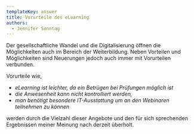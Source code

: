```yaml
---
templateKey: answer
title: Vorurteile des eLearning
authors:
  - Jennifer Sonntag
---
```

Der gesellschaftliche Wandel und die Digitalisierung öffnen die Möglichkeiten auch im Bereich der Weiterbildung. Neben Vorteilen und Möglichkeiten sind Neuerungen jedoch auch immer mit Vorurteilen verbunden. 

Vorurteile wie, 

* _eLearning ist leichter, da ein Betrügen bei Prüfungen möglich ist_
* _die Anwesenheit kann nicht kontrolliert werden,_
* _man benötigt besondere IT-Ausstattung um an den Webinaren teilnehmen zu können_

werden durch die Vielzahl dieser Angebote und den für sich sprechenden Ergebnissen meiner Meinung nach derzeit überholt.

